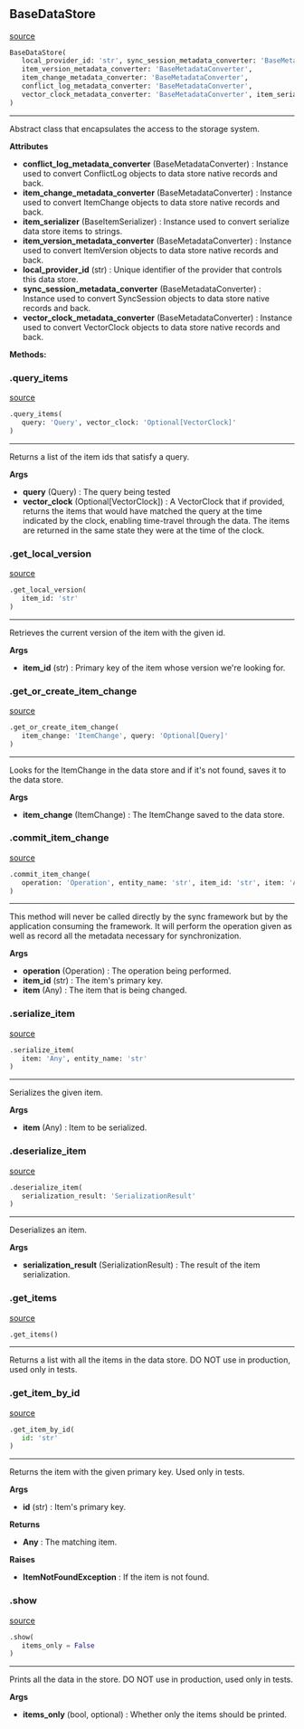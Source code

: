 #


## BaseDataStore
[source](https://github.com/estudio89/estudio89/maestro-python/blob/master/maestro/core/store.py/#L23)
```python 
BaseDataStore(
   local_provider_id: 'str', sync_session_metadata_converter: 'BaseMetadataConverter',
   item_version_metadata_converter: 'BaseMetadataConverter',
   item_change_metadata_converter: 'BaseMetadataConverter',
   conflict_log_metadata_converter: 'BaseMetadataConverter',
   vector_clock_metadata_converter: 'BaseMetadataConverter', item_serializer: 'BaseItemSerializer'
)
```


---
Abstract class that encapsulates the access to the storage system.


**Attributes**

* **conflict_log_metadata_converter** (BaseMetadataConverter) : Instance used to convert ConflictLog objects to data store native records and back.
* **item_change_metadata_converter** (BaseMetadataConverter) : Instance used to convert ItemChange objects to data store native records and back.
* **item_serializer** (BaseItemSerializer) : Instance used to convert serialize data store items to strings.
* **item_version_metadata_converter** (BaseMetadataConverter) : Instance used to convert ItemVersion objects to data store native records and back.
* **local_provider_id** (str) : Unique identifier of the provider that controls this data store.
* **sync_session_metadata_converter** (BaseMetadataConverter) : Instance used to convert SyncSession objects to data store native records and back.
* **vector_clock_metadata_converter** (BaseMetadataConverter) : Instance used to convert VectorClock objects to data store native records and back.



**Methods:**


### .query_items
[source](https://github.com/estudio89/estudio89/maestro-python/blob/master/maestro/core/store.py/#L67)
```python
.query_items(
   query: 'Query', vector_clock: 'Optional[VectorClock]'
)
```

---
Returns a list of the item ids that satisfy a query.


**Args**

* **query** (Query) : The query being tested
* **vector_clock** (Optional[VectorClock]) : A VectorClock that if provided, returns the items that would have
matched the query at the time indicated by the clock, enabling time-travel through the data. The items
are returned in the same state they were at the time of the clock.

### .get_local_version
[source](https://github.com/estudio89/estudio89/maestro-python/blob/master/maestro/core/store.py/#L80)
```python
.get_local_version(
   item_id: 'str'
)
```

---
Retrieves the current version of the item with the given id.


**Args**

* **item_id** (str) : Primary key of the item whose version we're looking for.


### .get_or_create_item_change
[source](https://github.com/estudio89/estudio89/maestro-python/blob/master/maestro/core/store.py/#L105)
```python
.get_or_create_item_change(
   item_change: 'ItemChange', query: 'Optional[Query]'
)
```

---
Looks for the ItemChange in the data store and if it's not found, saves it to the data store.


**Args**

* **item_change** (ItemChange) : The ItemChange saved to the data store.


### .commit_item_change
[source](https://github.com/estudio89/estudio89/maestro-python/blob/master/maestro/core/store.py/#L126)
```python
.commit_item_change(
   operation: 'Operation', entity_name: 'str', item_id: 'str', item: 'Any', execute_operation: 'bool' = True
)
```

---
This method will never be called directly by the sync framework but by the application consuming the framework.
   It will perform the operation given as well as record all the metadata necessary for synchronization.


**Args**

* **operation** (Operation) : The operation being performed.
* **item_id** (str) : The item's primary key.
* **item** (Any) : The item that is being changed.


### .serialize_item
[source](https://github.com/estudio89/estudio89/maestro-python/blob/master/maestro/core/store.py/#L186)
```python
.serialize_item(
   item: 'Any', entity_name: 'str'
)
```

---
Serializes the given item.


**Args**

* **item** (Any) : Item to be serialized.


### .deserialize_item
[source](https://github.com/estudio89/estudio89/maestro-python/blob/master/maestro/core/store.py/#L196)
```python
.deserialize_item(
   serialization_result: 'SerializationResult'
)
```

---
Deserializes an item.


**Args**

* **serialization_result** (SerializationResult) : The result of the item serialization.


### .get_items
[source](https://github.com/estudio89/estudio89/maestro-python/blob/master/maestro/core/store.py/#L356)
```python
.get_items()
```

---
Returns a list with all the items in the data store.
DO NOT use in production, used only in tests.

### .get_item_by_id
[source](https://github.com/estudio89/estudio89/maestro-python/blob/master/maestro/core/store.py/#L361)
```python
.get_item_by_id(
   id: 'str'
)
```

---
Returns the item with the given primary key. Used only in tests.


**Args**

* **id** (str) : Item's primary key.


**Returns**

* **Any**  : The matching item.


**Raises**

* **ItemNotFoundException**  : If the item is not found.


### .show
[source](https://github.com/estudio89/estudio89/maestro-python/blob/master/maestro/core/store.py/#L432)
```python
.show(
   items_only = False
)
```

---
Prints all the data in the store. DO NOT use in production, used only in tests.


**Args**

* **items_only** (bool, optional) : Whether only the items should be printed.

